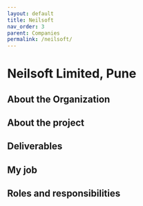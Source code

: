 ```yaml
---
layout: default
title: Neilsoft
nav_order: 3
parent: Companies
permalink: /neilsoft/
---
```

# Neilsoft Limited, Pune

## About the Organization

## About the project

## Deliverables

## My job

## Roles and responsibilities
